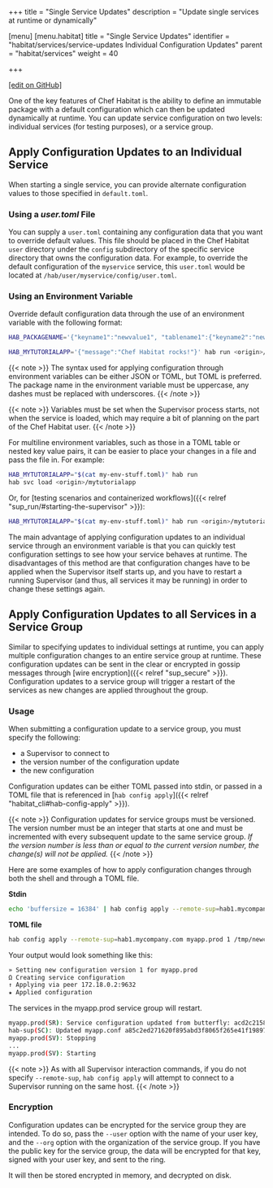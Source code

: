 +++
title = "Single Service Updates"
description = "Update single services at runtime or dynamically"

[menu]
  [menu.habitat]
    title = "Single Service Updates"
    identifier = "habitat/services/service-updates Individual Configuration Updates"
    parent = "habitat/services"
    weight = 40

+++

[\[edit on GitHub\]](https://github.com/habitat-sh/habitat/blob/master/components/docs-chef-io/content/habitat/service_updates.md)

One of the key features of Chef Habitat is the ability to define an immutable package with a default configuration which can then be updated dynamically at runtime. You can update service configuration on two levels: individual services (for testing purposes), or a service group.

## Apply Configuration Updates to an Individual Service

When starting a single service, you can provide alternate configuration values to those specified in `default.toml`.

### Using a _user.toml_ File

You can supply a `user.toml` containing any configuration data that you want to override default values. This file should be placed in the Chef Habitat `user` directory under the `config` subdirectory of the specific service directory that owns the configuration data. For example, to override the default configuration of the `myservice` service, this `user.toml` would be located at `/hab/user/myservice/config/user.toml`.

### Using an Environment Variable

Override default configuration data through the use of an environment variable with the following format: 

```bash
HAB_PACKAGENAME='{"keyname1":"newvalue1", "tablename1":{"keyname2":"newvalue2"}}'
```

```bash
HAB_MYTUTORIALAPP='{"message":"Chef Habitat rocks!"}' hab run <origin>/<packagename>
```

{{< note >}}
The syntax used for applying configuration through environment variables can be either JSON or TOML, but TOML is preferred. The package name in the environment variable must be uppercase, any dashes must be replaced with underscores.
{{< /note >}}

{{< note >}}
Variables must be set when the Supervisor process starts, not when the service is loaded, which may require a bit of planning on the part of the Chef Habitat user.
{{< /note >}}

For multiline environment variables, such as those in a TOML table or nested key value pairs, it can be easier to place your changes in a file and pass the file in. For example:

```bash
HAB_MYTUTORIALAPP="$(cat my-env-stuff.toml)" hab run
hab svc load <origin>/mytutorialapp
```

Or, for [testing scenarios and containerized workflows]({{< relref "sup_run/#starting-the-supervisor" >}}):

```bash
HAB_MYTUTORIALAPP="$(cat my-env-stuff.toml)" hab run <origin>/mytutorialapp
```

The main advantage of applying configuration updates to an individual service through an environment variable is that you can quickly test configuration settings to see how your service behaves at runtime. The disadvantages of this method are that configuration changes have to be applied when the Supervisor itself starts up, and you have to restart a running Supervisor (and thus, all services it may be running) in order to change these settings again.

## Apply Configuration Updates to all Services in a Service Group

Similar to specifying updates to individual settings at runtime, you can apply multiple configuration changes to an entire service group at runtime. These configuration updates can be sent in the clear or encrypted in gossip messages through [wire encryption]({{< relref "sup_secure" >}}). Configuration updates to a service group will trigger a restart of the services as new changes are applied throughout the group.

### Usage

When submitting a configuration update to a service group, you must specify the following:

- a Supervisor to connect to
- the version number of the configuration update
- the new configuration

Configuration updates can be either TOML passed into stdin, or passed in a TOML
file that is referenced in [`hab config apply`]({{< relref "habitat_cli#hab-config-apply" >}}).

{{< note >}}
Configuration updates for service groups must be versioned. The version number must be an integer that starts at one and must be incremented with every subsequent update to the same service group. *If the version number is less than or equal to the current version number, the change(s) will not be applied.*
{{< /note >}}

Here are some examples of how to apply configuration changes through both the shell and through a TOML file.

**Stdin**

```bash
echo 'buffersize = 16384' | hab config apply --remote-sup=hab1.mycompany.com myapp.prod 1
```

**TOML file**

```bash
hab config apply --remote-sup=hab1.mycompany.com myapp.prod 1 /tmp/newconfig.toml
```

Your output would look something like this:

```bash
» Setting new configuration version 1 for myapp.prod
Ω Creating service configuration
↑ Applying via peer 172.18.0.2:9632
★ Applied configuration
```

The services in the myapp.prod service group will restart.

```bash
myapp.prod(SR): Service configuration updated from butterfly: acd2c21580748d38f64a014f964f19a0c1547955e4c86e63bf641a4e142b2200
hab-sup(SC): Updated myapp.conf a85c2ed271620f895abd3f8065f265e41f198973317cc548a016f3eb60c7e13c
myapp.prod(SV): Stopping
...
myapp.prod(SV): Starting
```

{{< note >}}
As with all Supervisor interaction commands, if you do not specify `--remote-sup`, `hab config apply` will attempt to connect to a Supervisor running on the same host.
{{< /note >}}

### Encryption

Configuration updates can be encrypted for the service group they are intended. To do so, pass the `--user` option with the name of your user key, and the `--org` option with the organization of the service group. If you have the public key for the service group, the data will be encrypted for that key, signed with your user key, and sent to the ring.

It will then be stored encrypted in memory, and decrypted on disk.
